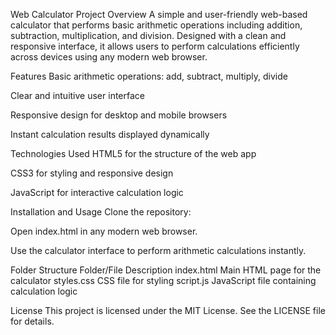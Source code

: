 Web Calculator
Project Overview
A simple and user-friendly web-based calculator that performs basic arithmetic operations including addition, subtraction, multiplication, and division. Designed with a clean and responsive interface, it allows users to perform calculations efficiently across devices using any modern web browser.

Features
Basic arithmetic operations: add, subtract, multiply, divide

Clear and intuitive user interface

Responsive design for desktop and mobile browsers

Instant calculation results displayed dynamically

Technologies Used
HTML5 for the structure of the web app

CSS3 for styling and responsive design

JavaScript for interactive calculation logic

Installation and Usage
Clone the repository:


Open index.html in any modern web browser.

Use the calculator interface to perform arithmetic calculations instantly.

Folder Structure
Folder/File	Description
index.html	Main HTML page for the calculator
styles.css	CSS file for styling
script.js	JavaScript file containing calculation logic


License
This project is licensed under the MIT License. See the LICENSE file for details.

